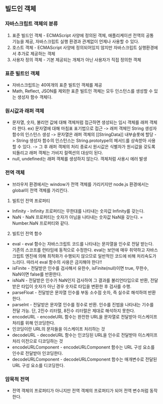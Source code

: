 ## 빌드인 객체

### 자바스크립트 객체의 분류
1. 표준 빌드인 객체 - ECMAScript 사양에 정의된 객체, 애플리케이션 전역의 공통 기능을 제공, 자바스크립트 실행 환경과 관계없이 언제나 사용할 수 있다.
2. 호스트 객체 - ECMAScript 사양에 정의되어있지 않지만 자바스크립트 실행환경에서 추가로 제공하는 객체
3. 사용자 정의 객체 - 기본 제공되는 개체가 아닌 사용자가 직접 정의한 객체


### 표준 빌트인 객체
- 자바스크립트는 40여개의 표준 빌트인 객체를 제공
- Math, Reflect, JSON를 제외한 표준 빌트인 객체는 모두 인스턴스를 생성할 수 있는 생성자 함수 객체다.


### 원시값과 래퍼 객체
- 문자열, 숫자, 불리언 값에 대해 객체처럼 접근하면 생성되는 임시 객체를 래퍼 객체라 한다.
ex) 문자열에 대해 마침표 표기법으로 접근 -> 래퍼 객체인 String 생성자 함수의 인스턴스 생성 -> 문자열은 래퍼 객체의 [[StringData]] 내부슬롯에 할당 -> String 생성자 함수의 인스턴스는 String.prototype의 메서드를 상속받아 사용할 수 있다. -> 그 후 래퍼 객체의 처리 종료시 원시값은 식별자가 원시값을 갖도록 되돌리고 래퍼 객체는 가비지 컬렉션의 대상이 된다.
- null, undefined는 래퍼 객체를 생성하지 않는다. 객체처럼 사용시 에러 발생


### 전역 객체
- 브라우저 환경에서는 window가 전역 객체를 가리키지만 node.js 환경에서는 global이 전역 객체를 가리킨다.
1. 빌트인 전역 프로퍼티
- Infinity - Infinity 프로퍼티는 무한대를 나타내는 숫자값 Infinity를 갖는다.
- NaN - NaN 프로퍼티는 숫자가 아님을 나타내는 숫자값 NaN을 갖는다. = Number.NaN 프로퍼티와 같다.
2. 빌트인 전역 함수
- eval - eval 함수는 자바스크립트 코드를 나타내는 문자열을 인수로 전달 받는다. 기존의 스코프를 런타임에 동적으로 수정한다. eval는 보안에 매우 취약하고 자바스크립트 엔진에 의해 최적화가 수행되지 않으므로 일반적인 코드에 비해 처리속도가 느리다. 따라서 eval 함수의 사용은 금지해야 한다!!
- isFinite - 전달받은 인수를 검사해서 유한수, isFinite(null)이면 true, 무한수, NaN이면 false를 반환한다.
- isNaN - 전달받은 인수가 NaN인지 검사하여 그 결과를 불리언타입으로 반환, 전달받은 타입이 숫자가 아닌 경우 숫자로 타입을 변환한 후 검사를 수행.
- parseFloat - 전달받은 문자열 인수를 부동 소수점 숫자, 즉 실수로 해석하여 반환한다.
- parseInt - 전달받은 문자열 인수를 정수로 반환. 인수를 진법을 나타내는 기수를 전달 가능. 단, 2진수 리터럴, 8진수 리터럴은 제대로 해석하지 못한다.
- encodeURL - encodeURL 함수는 완전한 URL을 문자열로 전달받아 이스케이프 처리를 위해 인코딩한다.
- 인코딩이란 URL의 문자들을 이스케이프 처리하는 것
- decodeURL - decodeURL 함수는 인코딩된 URL을 인수로 전달받아 이스케이프 처리 이전으로 디코딩하는 것
- encodeURLComponent - encodeURLComponent 함수는 URL 구성 요소를 인수로 전달받아 인코딩한다.
- decodeURLComponent - decodeURLComponent 함수는 매개변수로 전달된 URL 구성 요소를 디코딩한다.


### 암묵적 전역
- 전역 객체의 프로퍼티가 아니지만 전역 객체의 프로퍼티가 되어 전역 변수처럼 동작한다.